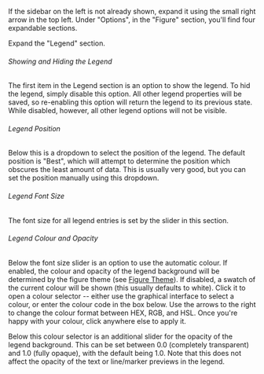 If the sidebar on the left is not already shown, expand it using the small right arrow in the top left. Under "Options", in the "Figure" section, you'll find four expandable sections.

Expand the "Legend" section.

###### Showing and Hiding the Legend

The first item in the Legend section is an option to show the legend. To hid the legend, simply disable this option. All other legend properties will be saved, so re-enabling this option will return the legend to its previous state. While disabled, however, all other legend options will not be visible.

###### Legend Position

Below this is a dropdown to select the position of the legend. The default position is "Best", which will attempt to determine the position which obscures the least amount of data. This is usually very good, but you can set the position manually using this dropdown.

###### Legend Font Size

The font size for all legend entries is set by the slider in this section.

###### Legend Colour and Opacity

Below the font size slider is an option to use the automatic colour. If enabled, the colour and opacity of the legend background will be determined by the figure theme (see [Figure Theme](#figure-theme)). If disabled, a swatch of the current colour will be shown (this usually defaults to white). Click it to open a colour selector -- either use the graphical interface to select a colour, or enter the colour code in the box below. Use the arrows to the right to change the colour format between HEX, RGB, and HSL. Once you're happy with your colour, click anywhere else to apply it.

Below this colour selector is an additional slider for the opacity of the legend background. This can be set between $0.0$ (completely transparent) and $1.0$ (fully opaque), with the default being $1.0$. Note that this does not affect the opacity of the text or line/marker previews in the legend.